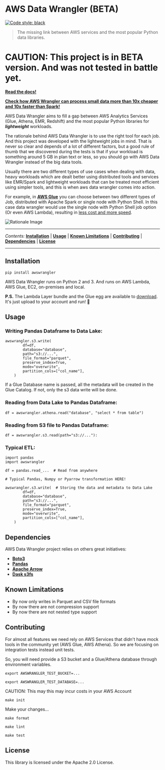 # AWS Data Wrangler (BETA)

[![Code style: black](https://img.shields.io/badge/code%20style-black-000000.svg)](https://github.com/ambv/black)

> The missing link between AWS services and the most popular Python data libraries.

# CAUTION: This project is in BETA version. And was not tested in battle yet.

**[Read the docs!](https://aws-data-wrangler.readthedocs.io)**

**[Check how AWS Wrangler can process small data more than 10x cheaper and 10x faster than Spark!](https://aws-data-wrangler.readthedocs.io/en/latest/benchmarks.html)**

AWS Data Wrangler aims to fill a gap between AWS Analytics Services (Glue, Athena, EMR, Redshift) and the most popular Python libraries for ***lightweight*** workloads.

The rationale behind AWS Data Wrangler is to use the right tool for each job. And this project was developed with the lightweight jobs in mind. That is never so clear and depends of a lot of different factors, but a good rule of thumb that we discovered during the tests is that if your workload is something around 5 GB in plan text or less, so you should go with AWS Data Wrangler instead of the big data tools.

Usually there are two different types of use cases when dealing with data, heavy workloads which are dealt better using distributed tools and services like EMR/Spark and lightweight workloads that can be treated most efficient using simpler tools, and this is when aws data wrangler comes into action.

For example, in **[AWS Glue](https://aws.amazon.com/glue/)** you can choose between two different types of Job, distributed with Apache Spark or single node with Python Shell. In this case data wrangler would use the single node with Python Shell job option (Or even AWS Lambda), resulting in [less cost and more speed](https://aws-data-wrangler.readthedocs.io/en/latest/benchmarks.html).

![Rationale Image](docs/source/_static/rationale.png?raw=true "Rationale")

---

*Contents:* **[Installation](#Installation)** | **[Usage](#Usage)** | **[Known Limitations](#Known-Limitations)** | **[Contributing](#Contributing)** | **[Dependencies](#Dependencies)** | **[License](#License)**

---

## Installation

`pip install awswrangler`

AWS Data Wrangler runs on Python 2 and 3.
And runs on AWS Lambda, AWS Glue, EC2, on-premises and local.

**P.S.** The Lambda Layer bundle and the Glue egg are available to [download](https://github.com/awslabs/aws-data-wrangler/releases). It's just upload to your account and run! :rocket:

## Usage

### Writing Pandas Dataframe to Data Lake:

```py3
awswrangler.s3.write(
        df=df,
        database="database",
        path="s3://...",
        file_format="parquet",
        preserve_index=True,
        mode="overwrite",
        partition_cols=["col_name"],
    )
```

If a Glue Database name is passed, all the metadata will be created in the Glue Catalog. If not, only the s3 data write will be done.

### Reading from Data Lake to Pandas Dataframe:

```py3
df = awswrangler.athena.read("database", "select * from table")
```

### Reading from S3 file to Pandas Dataframe:

```py3
df = awswrangler.s3.read(path="s3://..."):
```

### Typical ETL:

```py3
import pandas
import awswrangler

df = pandas.read_...  # Read from anywhere

# Typical Pandas, Numpy or Pyarrow transformation HERE!

awswrangler.s3.write(  # Storing the data and metadata to Data Lake
        df=df,
        database="database",
        path="s3://...",
        file_format="parquet",
        preserve_index=True,
        mode="overwrite",
        partition_cols=["col_name"],
    )
```

## Dependencies

AWS Data Wrangler project relies on others great initiatives:
* **[Boto3](https://github.com/boto/boto3)**
* **[Pandas](https://github.com/pandas-dev/pandas)**
* **[Apache Arrow](https://github.com/apache/arrow)**
* **[Dask s3fs](https://github.com/dask/s3fs)**

## Known Limitations

* By now only writes in Parquet and CSV file formats
* By now there are not compression support
* By now there are not nested type support

## Contributing

For almost all features we need rely on AWS Services that didn't have mock tools in the community yet (AWS Glue, AWS Athena). So we are focusing on integration tests instead unit tests.

So, you will need provide a S3 bucket and a Glue/Athena database through environment variables.

`export AWSWRANGLER_TEST_BUCKET=...`

`export AWSWRANGLER_TEST_DATABASE=...`

CAUTION: This may this may incur costs in your AWS Account

`make init`

Make your changes...

`make format`

`make lint`

`make test`

## License

This library is licensed under the Apache 2.0 License. 
